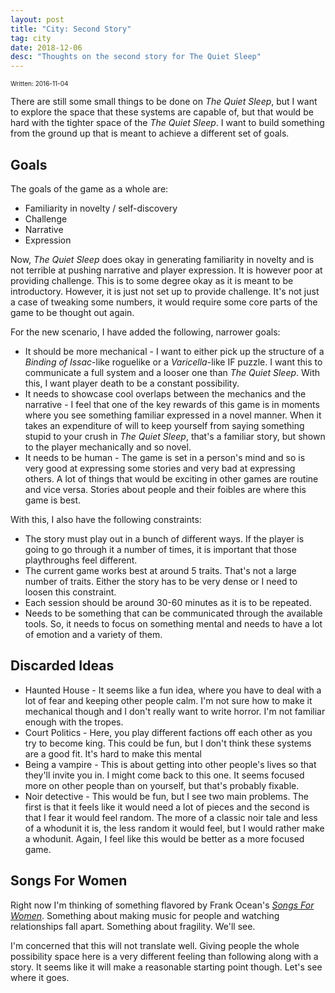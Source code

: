 ```yaml
---
layout: post
title: "City: Second Story"
tag: city
date: 2018-12-06
desc: "Thoughts on the second story for The Quiet Sleep"
---
```


<p style="font-size:10px">Written: 2016-11-04


There are still some small things to be done on *The Quiet Sleep*, but I want to explore the space that these systems are capable of, but that would be hard with the tighter space of the *The Quiet Sleep*. I want to build something from the ground up that is meant to achieve a different set of goals.

## Goals

The goals of the game as a whole are:
- Familiarity in novelty / self-discovery
- Challenge
- Narrative
- Expression



Now, *The Quiet Sleep* does okay in generating familiarity in novelty and is not terrible at pushing narrative and player expression. It is however poor at providing challenge. This is to some degree okay as it is meant to be introductory. However, it is just not set up to provide challenge. It's not just a case of tweaking some numbers, it would require some core parts of the game to be thought out again.


For the new scenario, I have added the following, narrower goals:
- It should be more mechanical - I want to either pick up the structure of a *Binding of Issac*-like roguelike or a *Varicella*-like IF puzzle. I want this to communicate a full system and a looser one than *The Quiet Sleep*. With this, I want player death to be a constant possibility.
- It needs to showcase cool overlaps between the mechanics and the narrative - I feel that one of the key rewards of this game is in moments where you see something familiar expressed in a novel manner. When it takes an expenditure of will to keep yourself from saying something stupid to your crush in *The Quiet Sleep*, that's a familiar story, but shown to the player mechanically and so novel.
- It needs to be human - The game is set in a person's mind and so is very good at expressing some stories and very bad at expressing others. A lot of things that would be exciting in other games are routine and vice versa. Stories about people and their foibles are where this game is best.



With this, I also have the following constraints:
- The story must play out in a bunch of different ways. If the player is going to go through it a number of times, it is important that those playthroughs feel different.
- The current game works best at around 5 traits. That's not a large number of traits. Either the story has to be very dense or I need to loosen this constraint.
- Each session should be around 30-60 minutes as it is to be repeated.
- Needs to be something that can be communicated through the available tools. So, it needs to focus on something mental and needs to have a lot of emotion and a variety of them.


## Discarded Ideas
- Haunted House - It seems like a fun idea, where you have to deal with a lot of fear and keeping other people calm. I'm not sure how to make it mechanical though and I don't really want to write horror. I'm not familiar enough with the tropes.
- Court Politics - Here, you play different factions off each other as you try to become king. This could be fun, but I don't think these systems are a good fit. It's hard to make this mental
- Being a vampire - This is about getting into other people's lives so that they'll invite you in. I might come back to this one. It seems focused more on other people than on yourself, but that's probably fixable.
- Noir detective - This would be fun, but I see two main problems. The first is that it feels like it would need a lot of pieces and the second is that I fear it would feel random. The more of a classic noir tale and less of a whodunit it is, the less random it would feel, but I would rather make a whodunit. Again, I feel like this would be better as a more focused game.


## Songs For Women

Right now I'm thinking of something flavored by Frank Ocean's [*Songs For Women*](http://genius.com/Frank-ocean-songs-for-women-lyrics). Something about making music for people and watching relationships fall apart. Something about fragility. We'll see.


I'm concerned that this will not translate well. Giving people the whole possibility space here is a very different feeling than following along with a story. It seems like it will make a reasonable starting point though. Let's see where it goes.

